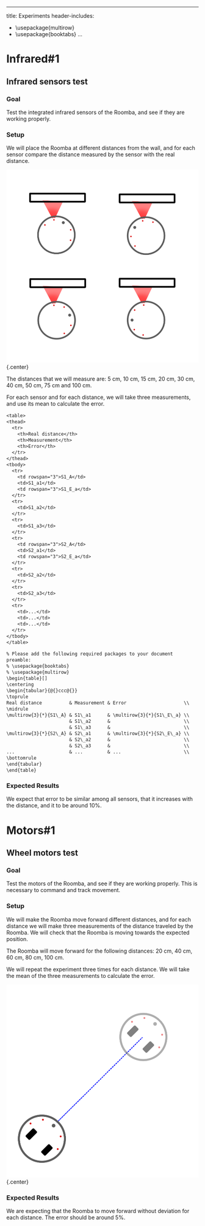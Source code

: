 
---  
title: Experiments
header-includes:
   - \usepackage{multirow}
   - \usepackage{booktabs}
...  

# Infrared#1

## Infrared sensors test

### Goal

Test the integrated infrared sensors of the Roomba, and see if they are working properly.

### Setup

We will place the Roomba at different distances from the wall, and for each sensor compare the distance measured by the sensor with the real distance.

![The experiment will be performed with each sensor](images/roomba_infrared_1.png){.center}

The distances that we will measure are: 5 cm, 10 cm, 15 cm, 20 cm, 30 cm, 40 cm, 50 cm, 75 cm and 100 cm.

For each sensor and for each distance, we will take three measurements, and use its mean to calculate the error. 


```{=html}
<table>
<thead>
  <tr>
    <th>Real distance</th>
    <th>Measurement</th>
    <th>Error</th>
  </tr>
</thead>
<tbody>
  <tr>
    <td rowspan="3">S1_A</td>
    <td>S1_a1</td>
    <td rowspan="3">S1_E_a</td>
  </tr>
  <tr>
    <td>S1_a2</td>
  </tr>
  <tr>
    <td>S1_a3</td>
  </tr>
  <tr>
    <td rowspan="3">S2_A</td>
    <td>S2_a1</td>
    <td rowspan="3">S2_E_a</td>
  </tr>
  <tr>
    <td>S2_a2</td>
  </tr>
  <tr>
    <td>S2_a3</td>
  </tr>
  <tr>
    <td>...</td>
    <td>...</td>
    <td>...</td>
  </tr>
</tbody>
</table>
```

```{=latex}
% Please add the following required packages to your document preamble:
% \usepackage{booktabs}
% \usepackage{multirow}
\begin{table}[]
\centering
\begin{tabular}{@{}ccc@{}}
\toprule
Real distance          & Measurement & Error                     \\ \midrule
\multirow{3}{*}{S1\_A} & S1\_a1      & \multirow{3}{*}{S1\_E\_a} \\
                       & S1\_a2      &                           \\
                       & S1\_a3      &                           \\
\multirow{3}{*}{S2\_A} & S2\_a1      & \multirow{3}{*}{S2\_E\_a} \\
                       & S2\_a2      &                           \\
                       & S2\_a3      &                           \\
...                    & ...         & ...                       \\ \bottomrule
\end{tabular}
\end{table}
```


### Expected Results

We expect that error to be similar among all sensors, that it increases with the distance, and it to be around 10%.

# Motors#1

## Wheel motors test

### Goal

Test the motors of the Roomba, and see if they are working properly. This is necessary to command and track movement.

### Setup

We will make the Roomba move forward different distances, and for each distance we will make three measurements of the distance traveled by the Roomba. We will check that the Roomba is moving towards the expected position.

The Roomba will move forward for the following distances: 20 cm, 40 cm, 60 cm, 80 cm, 100 cm.

We will repeat the experiment three times for each distance. We will take the mean of the three measurements to calculate the error.

![The Roomba to should move forward without deviation](images/roomba_motors_1.png){.center}


### Expected Results

We are expecting that the Roomba to move forward without deviation for each distance. The error should be around 5%.


